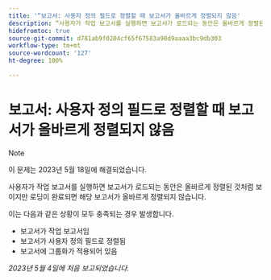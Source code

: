 ```yaml
---
title: '“보고서: 사용자 정의 필드로 정렬할 때 보고서가 올바르게 정렬되지 않음'
description: “사용자가 작업 보고서를 실행하면 보고서가 로드되는 동안은 올바르게 정렬된 것처럼 보이지만 로딩이 완료되면 해당 보고서가 올바르게 정렬되지 않습니다.
hidefromtoc: true
source-git-commit: d781ab9f0204cf65f67583a90d9aaaa3bc9db303
workflow-type: tm+mt
source-wordcount: '127'
ht-degree: 100%

---
```



# 보고서: 사용자 정의 필드로 정렬할 때 보고서가 올바르게 정렬되지 않음

>[!NOTE]
>
>이 문제는 2023년 5월 18일에 해결되었습니다.

사용자가 작업 보고서를 실행하면 보고서가 로드되는 동안은 올바르게 정렬된 것처럼 보이지만 로딩이 완료되면 해당 보고서가 올바르게 정렬되지 않습니다.

이는 다음과 같은 상황이 모두 충족되는 경우 발생합니다.

* 보고서가 작업 보고서임
* 보고서가 사용자 정의 필드로 정렬됨
* 보고서에 그룹화가 적용되어 있음

_2023년 5월 4일에 처음 보고되었습니다._



